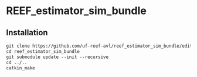# REEF_estimator_sim_bundle

## Installation
```html
git clone https://github.com/uf-reef-avl/reef_estimator_sim_bundle/edit/master/README.md
cd reef_estimator_sim_bundle
git submodule update --init --recursive
cd ../..
catkin_make
```

